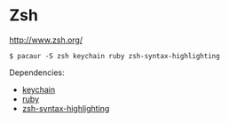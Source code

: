 # Zsh

http://www.zsh.org/

	$ pacaur -S zsh keychain ruby zsh-syntax-highlighting

Dependencies:

  - [keychain](https://github.com/funtoo/keychain)
  - [ruby](https://www.ruby-lang.org/)
  - [zsh-syntax-highlighting](https://github.com/zsh-users/zsh-syntax-highlighting)
